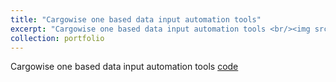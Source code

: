 ```yaml
---
title: "Cargowise one based data input automation tools"
excerpt: "Cargowise one based data input automation tools <br/><img src='/images/500x300.png'>"
collection: portfolio
---
```


Cargowise one based data input automation tools [code](https://github.com/zhouzhihao0319/Cargowise_one_based_datainput_automation_tools)
